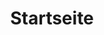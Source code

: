 ---
title: Startseite
custom_title:
  html: PAGES.HOME
visible: true
routes:
  default: '/startseite'
content:
    items: '@self.modular'
    order:
        by: default
        custom:
            - _search
            - _warning
            - _hits
            - _categories
            - _news
            - _inform
---